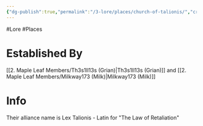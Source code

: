 ```yaml
---
{"dg-publish":true,"permalink":"/3-lore/places/church-of-talionis/","created":"2024-12-13T09:09:37.235-05:00"}
---
```


#Lore #Places 
# Established By
[[2. Maple Leaf Members/Th3s1ll13s (Grian)\|Th3s1ll13s (Grian)]] and [[2. Maple Leaf Members/Milkway173 (Milk)\|Milkway173 (Milk)]]
# Info
Their alliance name is Lex Talionis - Latin for "The Law of Retaliation"